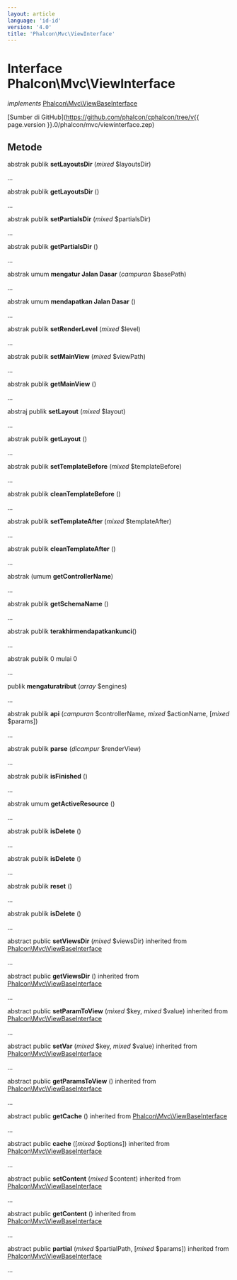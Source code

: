 ```yaml
---
layout: article
language: 'id-id'
version: '4.0'
title: 'Phalcon\Mvc\ViewInterface'
---
```

# Interface **Phalcon\Mvc\ViewInterface**

*implements* [Phalcon\Mvc\ViewBaseInterface](Phalcon_Mvc_ViewBaseInterface)

[Sumber di GitHub](https://github.com/phalcon/cphalcon/tree/v{{ page.version }}.0/phalcon/mvc/viewinterface.zep)

## Metode

abstrak publik **setLayoutsDir** (*mixed* $layoutsDir)

...

abstrak publik **getLayoutsDir** ()

...

abstrak publik **setPartialsDir** (*mixed* $partialsDir)

...

abstrak publik **getPartialsDir** ()

...

abstrak umum **mengatur Jalan Dasar** (*campuran* $basePath)

...

abstrak umum **mendapatkan Jalan Dasar** ()

...

abstrak publik **setRenderLevel** (*mixed* $level)

...

abstrak publik **setMainView** (*mixed* $viewPath)

...

abstrak publik **getMainView** ()

...

abstraj publik **setLayout** (*mixed* $layout)

...

abstrak publik **getLayout** ()

...

abstrak publik **setTemplateBefore** (*mixed* $templateBefore)

...

abstrak publik **cleanTemplateBefore** ()

...

abstrak publik **setTemplateAfter** (*mixed* $templateAfter)

...

abstrak publik **cleanTemplateAfter** ()

...

abstrak (umum **getControllerName**)

...

abstrak publik **getSchemaName** ()

...

abstrak publik **terakhirmendapatkankunci**()

...

abstrak publik 0 mulai 0

...

publik **mengaturatribut** (*array* $engines)

...

abstrak publik **api** (*campuran* $controllerName, *mixed* $actionName, [*mixed* $params])

...

abstrak publik **parse** (*dicampur* $renderView)

...

abstrak publik **isFinished** ()

...

abstrak umum **getActiveResource** ()

...

abstrak publik **isDelete** ()

...

abstrak publik **isDelete** ()

...

abstrak publik **reset** ()

...

abstrak publik **isDelete** ()

...

abstract public **setViewsDir** (*mixed* $viewsDir) inherited from [Phalcon\Mvc\ViewBaseInterface](Phalcon_Mvc_ViewBaseInterface)

...

abstract public **getViewsDir** () inherited from [Phalcon\Mvc\ViewBaseInterface](Phalcon_Mvc_ViewBaseInterface)

...

abstract public **setParamToView** (*mixed* $key, *mixed* $value) inherited from [Phalcon\Mvc\ViewBaseInterface](Phalcon_Mvc_ViewBaseInterface)

...

abstract public **setVar** (*mixed* $key, *mixed* $value) inherited from [Phalcon\Mvc\ViewBaseInterface](Phalcon_Mvc_ViewBaseInterface)

...

abstract public **getParamsToView** () inherited from [Phalcon\Mvc\ViewBaseInterface](Phalcon_Mvc_ViewBaseInterface)

...

abstract public **getCache** () inherited from [Phalcon\Mvc\ViewBaseInterface](Phalcon_Mvc_ViewBaseInterface)

...

abstract public **cache** ([*mixed* $options]) inherited from [Phalcon\Mvc\ViewBaseInterface](Phalcon_Mvc_ViewBaseInterface)

...

abstract public **setContent** (*mixed* $content) inherited from [Phalcon\Mvc\ViewBaseInterface](Phalcon_Mvc_ViewBaseInterface)

...

abstract public **getContent** () inherited from [Phalcon\Mvc\ViewBaseInterface](Phalcon_Mvc_ViewBaseInterface)

...

abstract public **partial** (*mixed* $partialPath, [*mixed* $params]) inherited from [Phalcon\Mvc\ViewBaseInterface](Phalcon_Mvc_ViewBaseInterface)

...